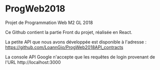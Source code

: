 # ProgWeb2018
Projet de Programmation Web M2 GL 2018

Ce Github contient la partie Front du projet, réalisée en React.

La petite API que nous avons développée est disponible à l'adresse : https://github.com/LoannGio/ProgWeb2018API_contracts

La console API Google n'accepte que les requêtes de login provenant de l'URL http://localhost:3000
